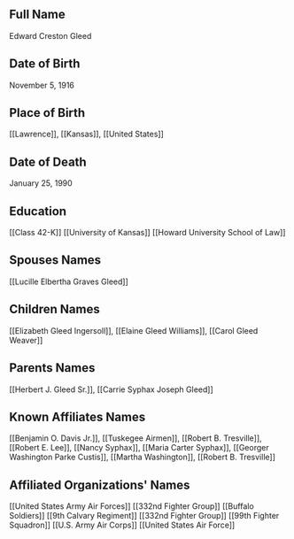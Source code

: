 ## Full Name
Edward Creston Gleed

## Date of Birth
November 5, 1916

## Place of Birth
[[Lawrence]], [[Kansas]], [[United States]]

## Date of Death
January 25, 1990

## Education
[[Class 42-K]]
[[University of Kansas]]
[[Howard University School of Law]]

## Spouses Names
[[Lucille Elbertha Graves Gleed]]

## Children Names
[[Elizabeth Gleed Ingersoll]], [[Elaine Gleed Williams]], [[Carol Gleed Weaver]]

## Parents Names
[[Herbert J. Gleed Sr.]], [[Carrie Syphax Joseph Gleed]]

## Known Affiliates Names
 [[Benjamin O. Davis Jr.]], [[Tuskegee Airmen]], [[Robert B. Tresville]], [[Robert E. Lee]], [[Nancy Syphax]], [[Maria Carter Syphax]], [[Georger Washington Parke Custis]], [[Martha Washington]], [[Robert B. Tresville]]

## Affiliated Organizations' Names
 [[United States Army Air Forces]]
 [[332nd Fighter Group]]
[[Buffalo Soldiers]]
[[9th Calvary Regiment]]
[[332nd Fighter Group]]
[[99th Fighter Squadron]]
[[U.S. Army Air Corps]]
[[United States Air Force]]